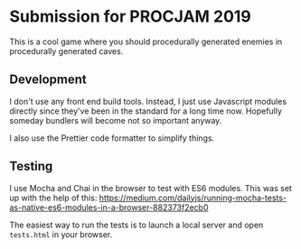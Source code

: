 # Submission for PROCJAM 2019

This is a cool game where you should procedurally generated enemies in
procedurally generated caves.

## Development

I don't use any front end build tools. Instead, I just use Javascript modules
directly since they've been in the standard for a long time now. Hopefully
someday bundlers will become not so important anyway.

I also use the Prettier code formatter to simplify things.

## Testing

I use Mocha and Chai in the browser to test with ES6 modules. This was set up
with the help of this:
<https://medium.com/dailyjs/running-mocha-tests-as-native-es6-modules-in-a-browser-882373f2ecb0>

The easiest way to run the tests is to launch a local server and open
`tests.html` in your browser.
